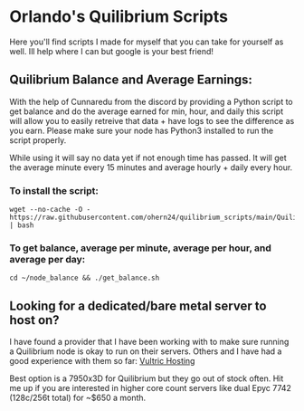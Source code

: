 # Orlando's Quilibrium Scripts
Here you'll find scripts I made for myself that you can take for yourself as well. Ill help where I can but google is your best friend!

## Quilibrium Balance and Average Earnings:
With the help of Cunnaredu from the discord by providing a Python script to get balance and do the average earned for min, hour, and daily this script will allow you to easily retreive that data + have logs to see the difference as you earn. Please make sure your node has Python3 installed to run the script properly.

While using it will say no data yet if not enough time has passed. It will get the average minute every 15 minutes and average hourly + daily every hour.

### To install the script:
```
wget --no-cache -O - https://raw.githubusercontent.com/ohern24/quilibrium_scripts/main/Quilibrium_Balance/quilibrium_balance_script.sh | bash
```

### To get balance, average per minute, average per hour, and average per day:
```
cd ~/node_balance && ./get_balance.sh
```

## Looking for a dedicated/bare metal server to host on?
I have found a provider that I have been working with to make sure running a Quilibrium node is okay to run on their servers. Others and I have had a good experience with them so far:
[Vultric Hosting](https://billing.vultrichosting.com/aff.php?aff=257)

Best option is a 7950x3D for Quilibrium but they go out of stock often. Hit me up if you are interested in higher core count servers like dual Epyc 7742 (128c/256t total) for ~$650 a month.
